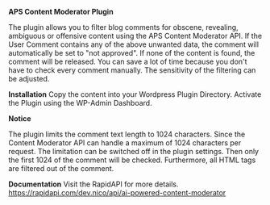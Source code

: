**APS Content Moderator Plugin**

The plugin allows you to filter blog comments for obscene, revealing, ambiguous or offensive content using the APS Content Moderator API.
If the User Comment contains any of the above unwanted data, the comment will automatically be set to "not approved". If none of the content is found, the comment will be released. You can save a lot of time because you don't have to check every comment manually.
The sensitivity of the filtering can be adjusted.

**Installation**
Copy the content into your Wordpress Plugin Directory. Activate the Plugin using the WP-Admin Dashboard.

**Notice**

The plugin limits the comment text length to 1024 characters. Since the Content Moderator API can handle a maximum of 1024 characters per request. The limitation can be switched off in the plugin settings. Then only the first 1024 of the comment will be checked.
Furthermore, all HTML tags are filtered out of the comment.


**Documentation**
Visit the RapidAPI for more details. https://rapidapi.com/dev.nico/api/ai-powered-content-moderator